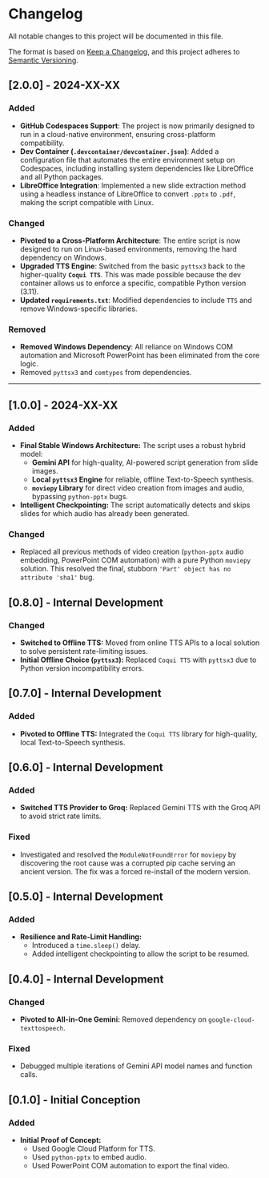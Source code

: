 # Changelog

All notable changes to this project will be documented in this file.

The format is based on [Keep a Changelog](https://keepachangelog.com/en/1.0.0/),
and this project adheres to [Semantic Versioning](https://semver.org/spec/v2.0.0.html).

## [2.0.0] - 2024-XX-XX

### Added
- **GitHub Codespaces Support**: The project is now primarily designed to run in a cloud-native environment, ensuring cross-platform compatibility.
- **Dev Container (`.devcontainer/devcontainer.json`)**: Added a configuration file that automates the entire environment setup on Codespaces, including installing system dependencies like LibreOffice and all Python packages.
- **LibreOffice Integration**: Implemented a new slide extraction method using a headless instance of LibreOffice to convert `.pptx` to `.pdf`, making the script compatible with Linux.

### Changed
- **Pivoted to a Cross-Platform Architecture**: The entire script is now designed to run on Linux-based environments, removing the hard dependency on Windows.
- **Upgraded TTS Engine**: Switched from the basic `pyttsx3` back to the higher-quality **`Coqui TTS`**. This was made possible because the dev container allows us to enforce a specific, compatible Python version (3.11).
- **Updated `requirements.txt`**: Modified dependencies to include `TTS` and remove Windows-specific libraries.

### Removed
- **Removed Windows Dependency**: All reliance on Windows COM automation and Microsoft PowerPoint has been eliminated from the core logic.
- Removed `pyttsx3` and `comtypes` from dependencies.

---
## [1.0.0] - 2024-XX-XX

### Added
- **Final Stable Windows Architecture:** The script uses a robust hybrid model:
  - **Gemini API** for high-quality, AI-powered script generation from slide images.
  - **Local `pyttsx3` Engine** for reliable, offline Text-to-Speech synthesis.
  - **`moviepy` Library** for direct video creation from images and audio, bypassing `python-pptx` bugs.
- **Intelligent Checkpointing:** The script automatically detects and skips slides for which audio has already been generated.

### Changed
- Replaced all previous methods of video creation (`python-pptx` audio embedding, PowerPoint COM automation) with a pure Python `moviepy` solution. This resolved the final, stubborn `'Part' object has no attribute 'sha1'` bug.

## [0.8.0] - Internal Development

### Changed
- **Switched to Offline TTS:** Moved from online TTS APIs to a local solution to solve persistent rate-limiting issues.
- **Initial Offline Choice (`pyttsx3`):** Replaced `Coqui TTS` with `pyttsx3` due to Python version incompatibility errors.

## [0.7.0] - Internal Development

### Added
- **Pivoted to Offline TTS:** Integrated the `Coqui TTS` library for high-quality, local Text-to-Speech synthesis.

## [0.6.0] - Internal Development

### Added
- **Switched TTS Provider to Groq:** Replaced Gemini TTS with the Groq API to avoid strict rate limits.

### Fixed
- Investigated and resolved the `ModuleNotFoundError` for `moviepy` by discovering the root cause was a corrupted pip cache serving an ancient version. The fix was a forced re-install of the modern version.

## [0.5.0] - Internal Development

### Added
- **Resilience and Rate-Limit Handling:**
  - Introduced a `time.sleep()` delay.
  - Added intelligent checkpointing to allow the script to be resumed.

## [0.4.0] - Internal Development

### Changed
- **Pivoted to All-in-One Gemini:** Removed dependency on `google-cloud-texttospeech`.

### Fixed
- Debugged multiple iterations of Gemini API model names and function calls.

## [0.1.0] - Initial Conception

### Added
- **Initial Proof of Concept:**
  - Used Google Cloud Platform for TTS.
  - Used `python-pptx` to embed audio.
  - Used PowerPoint COM automation to export the final video.